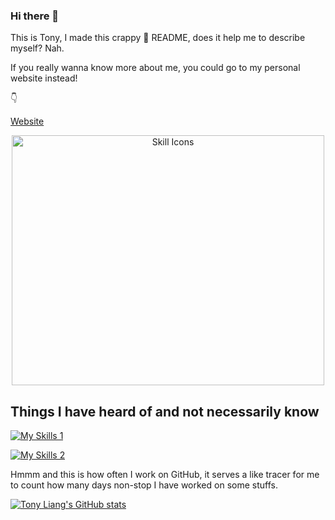 ### Hi there 👋

This is Tony, I made this crappy :hankey: README, does it help me to describe myself? Nah.

If you really wanna know more about me, you could go to my personal website instead!

:point_down: 

[Website](https://tonyliang19.github.io/)

<div align="center">
    <img src="icons.svg" width="500" height="400" alt="Skill Icons">
</div>

<!--
**tonyliang19/tonyliang19** is a ✨ _special_ ✨ repository because its `README.md` (this file) appears on your GitHub profile.

Here are some ideas to get you started:

- 🔭 I’m currently working on ...
- 🌱 I’m currently learning ...
- 👯 I’m looking to collaborate on ...
- 🤔 I’m looking for help with ...
- 💬 Ask me about ...
- 📫 How to reach me: ...
- 😄 Pronouns: ...
- ⚡ Fun fact: ...
-->

## Things I have heard of and not necessarily know
<!---- &theme=light ---->
[![My Skills 1](https://skillicons.dev/icons?i=aws,bash,bootstrap,cpp,css,docker,dynamodb,flask,git,github,githubactions,heroku,html,vscode,svg&perline=5)](https://skillicons.dev)

[![My Skills 2](https://skillicons.dev/icons?i=androidstudio,java,kotlin,latex,linux,matlab,mongodb,md,mysql,postman,py,pytorch,r,react,figma,lua&perline=4&theme=light)](https://skillicons.dev)

Hmmm and this is how often I work on GitHub, it serves a like tracer for me to count how many days non-stop I have worked on some stuffs.  

<!--- &count_private=true this options counts private commits as well --->
[![Tony Liang's GitHub stats](https://github-readme-stats.vercel.app/api?username=tonyliang19&show_icons=true&theme=radical)](https://github.com/tonyliang19)
